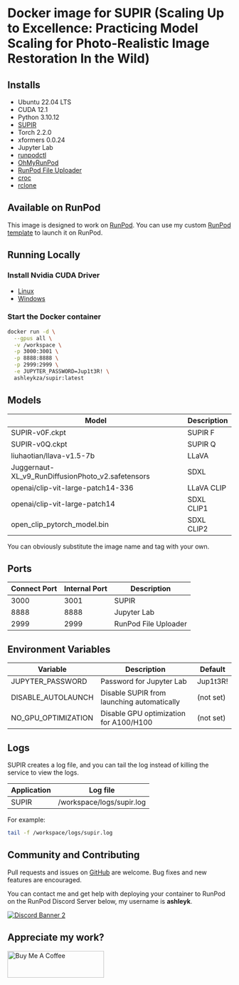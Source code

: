 # Docker image for SUPIR (Scaling Up to Excellence: Practicing Model Scaling for Photo-Realistic Image Restoration In the Wild)

## Installs

* Ubuntu 22.04 LTS
* CUDA 12.1
* Python 3.10.12
* [SUPIR](
  https://github.com/Fanghua-Yu/SUPIR)
* Torch 2.2.0
* xformers 0.0.24
* Jupyter Lab
* [runpodctl](https://github.com/runpod/runpodctl)
* [OhMyRunPod](https://github.com/kodxana/OhMyRunPod)
* [RunPod File Uploader](https://github.com/kodxana/RunPod-FilleUploader)
* [croc](https://github.com/schollz/croc)
* [rclone](https://rclone.org/)

## Available on RunPod

This image is designed to work on [RunPod](https://runpod.io?ref=2xxro4sy).
You can use my custom [RunPod template](
https://runpod.io/console/gpu-cloud?template=aa31uo64wv&ref=2xxro4sy)
to launch it on RunPod.

## Running Locally

### Install Nvidia CUDA Driver

- [Linux](https://docs.nvidia.com/cuda/cuda-installation-guide-linux/index.html)
- [Windows](https://docs.nvidia.com/cuda/cuda-installation-guide-microsoft-windows/index.html)

### Start the Docker container

```bash
docker run -d \
  --gpus all \
  -v /workspace \
  -p 3000:3001 \
  -p 8888:8888 \
  -p 2999:2999 \
  -e JUPYTER_PASSWORD=Jup1t3R! \
  ashleykza/supir:latest
```

## Models

| Model                                             | Description |
|---------------------------------------------------|-------------|
| SUPIR-v0F.ckpt                                    | SUPIR F     |
| SUPIR-v0Q.ckpt                                    | SUPIR Q     |
| liuhaotian/llava-v1.5-7b                          | LLaVA       |
| Juggernaut-XL_v9_RunDiffusionPhoto_v2.safetensors | SDXL        |
| openai/clip-vit-large-patch14-336                 | LLaVA CLIP  |
| openai/clip-vit-large-patch14                     | SDXL CLIP1  |
| open_clip_pytorch_model.bin                       | SDXL CLIP2  |

You can obviously substitute the image name and tag with your own.

## Ports

| Connect Port | Internal Port | Description          |
|--------------|---------------|----------------------|
| 3000         | 3001          | SUPIR                |
| 8888         | 8888          | Jupyter Lab          |
| 2999         | 2999          | RunPod File Uploader |

## Environment Variables

| Variable             | Description                                | Default   |
|----------------------|--------------------------------------------|-----------|
| JUPYTER_PASSWORD     | Password for Jupyter Lab                   | Jup1t3R!  |
| DISABLE_AUTOLAUNCH   | Disable SUPIR from launching automatically | (not set) |
| NO_GPU_OPTIMIZATION  | Disable GPU optimization for A100/H100     | (not set) |

## Logs

SUPIR creates a log file, and you can tail the log instead of
killing the service to view the logs.

| Application | Log file                  |
|-------------|---------------------------|
| SUPIR       | /workspace/logs/supir.log |

For example:

```bash
tail -f /workspace/logs/supir.log
```

## Community and Contributing

Pull requests and issues on [GitHub](https://github.com/ashleykleynhans/supir-docker)
are welcome. Bug fixes and new features are encouraged.

You can contact me and get help with deploying your container
to RunPod on the RunPod Discord Server below,
my username is **ashleyk**.

<a target="_blank" href="https://discord.gg/pJ3P2DbUUq">![Discord Banner 2](https://discordapp.com/api/guilds/912829806415085598/widget.png?style=banner2)</a>

## Appreciate my work?

<a href="https://www.buymeacoffee.com/ashleyk" target="_blank"><img src="https://cdn.buymeacoffee.com/buttons/v2/default-yellow.png" alt="Buy Me A Coffee" style="height: 60px !important;width: 217px !important;" ></a>
